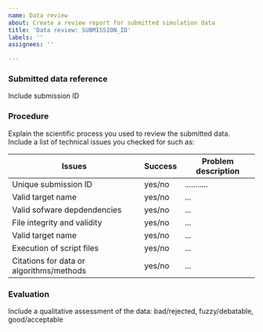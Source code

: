 ```yaml
---
name: Data review
about: Create a review report for submitted simulation data
title: 'Data review: SUBMISSION_ID'
labels: ''
assignees: ''

---
```


### Submitted data reference
Include submission ID

### Procedure
Explain the scientific process you used to review the submitted data. Include a list of technical issues you checked for such as:

| Issues | Success | Problem description |
| --- | --- | --- |
| Unique submission ID | yes/no | ........... |
| Valid target name | yes/no | ... |
| Valid sofware depdendencies | yes/no | ... |
| File integrity and validity | yes/no | ... |
| Valid target name | yes/no | ... |
| Execution of script files | yes/no | ... |
| Citations for data or algorithms/methods | yes/no | ... |

### Evaluation
Include a qualitative assessment of the data: bad/rejected, fuzzy/debatable, good/acceptable
